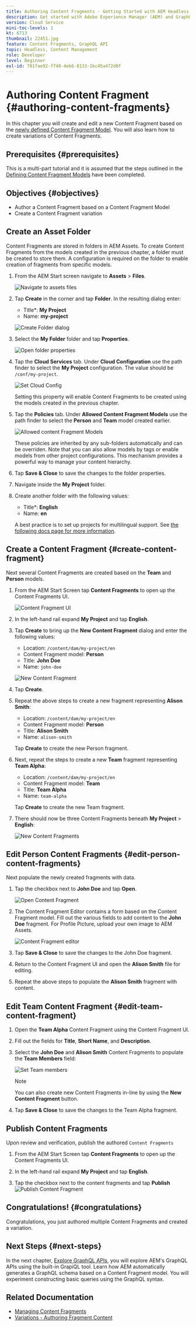 ```yaml
---
title: Authoring Content Fragments - Getting Started with AEM Headless - GraphQL
description: Get started with Adobe Experience Manager (AEM) and GraphQL. Create and edit a new Content Fragment based on a Content Fragment Model. Learn how to create variations of Content Fragments.
version: Cloud Service
mini-toc-levels: 1
kt: 6713
thumbnail: 22451.jpg
feature: Content Fragments, GraphQL API
topic: Headless, Content Management
role: Developer
level: Beginner
exl-id: 701fae92-f740-4eb6-8133-1bc45a472d0f
---
```

# Authoring Content Fragment {#authoring-content-fragments}

In this chapter you will create and edit a new Content Fragment based on the [newly defined Content Fragment Model](./content-fragment-models.md). You will also learn how to create variations of Content Fragments.

## Prerequisites {#prerequisites}

This is a multi-part tutorial and it is assumed that the steps outlined in the [Defining Content Fragment Models](./content-fragment-models.md) have been completed.

## Objectives {#objectives}

* Author a Content Fragment based on a Content Fragment Model
* Create a Content Fragment variation

## Create an Asset Folder

Content Fragments are stored in folders in AEM Assets. To create Content Fragments from the models created in the previous chapter, a folder must be created to store them. A configuration is required on the folder to enable creation of fragments from specific models.

1. From the AEM Start screen navigate to **Assets** > **Files**.

    ![Navigate to assets files](assets/author-content-fragments/navigate-assets-files.png)

1. Tap **Create** in the corner and tap **Folder**. In the resulting dialog enter:

    * Title*: **My Project**
    * Name: **my-project**

    ![Create Folder dialog](assets/author-content-fragments/create-folder-dialog.png)

1. Select the **My Folder** folder and tap **Properties**.

    ![Open folder properties](assets/author-content-fragments/open-folder-properties.png)

1. Tap the **Cloud Services** tab. Under **Cloud Configuration** use the path finder to select the **My Project** configuration. The value should be `/conf/my-project`.

    ![Set Cloud Config](assets/author-content-fragments/set-cloud-config-my-project.png)

    Setting this property will enable Content Fragments to be created using the models created in the previous chapter.

1. Tap the **Policies** tab. Under **Allowed Content Fragment Models** use the path finder to select the **Person** and **Team** model created earlier.

    ![Allowed content Fragment Models](assets/author-content-fragments/allowed-content-fragment-models.png)

    These policies are inherited by any sub-folders automatically and can be overriden. Note that you can also allow models by tags or enable models from other project configurations. This mechanism provides a powerful way to manage your content hierarchy.

1. Tap **Save & Close** to save the changes to the folder properties.

1. Navigate inside the **My Project** folder.

1. Create another folder with the following values:

    * Title*: **English**
    * Name: **en**

    A best practice is to set up projects for multilingual support. See [the following docs page for more information](https://experienceleague.adobe.com/docs/experience-manager-cloud-service/content/assets/admin/translate-assets.html).


## Create a Content Fragment {#create-content-fragment}

Next several Content Fragments are created based on the **Team** and **Person** models.

1. From the AEM Start Screen tap **Content Fragments** to open up the Content Fragments UI.

    ![Content Fragment UI](assets/author-content-fragments/cf-fragment-ui.png)

1. In the left-hand rail expand **My Project** and tap **English**.
1. Tap **Create** to bring up the **New Content Fragment** dialog and enter the following values:

    * Location: `/content/dam/my-project/en`
    * Content Fragment model: **Person**
    * Title: **John Doe**
    * Name: `john-doe`

    ![New Content Fragment](assets/author-content-fragments/new-content-fragment-john-doe.png)
1. Tap **Create**.
1. Repeat the above steps to create a new fragment representing **Alison Smith**:

    * Location: `/content/dam/my-project/en`
    * Content Fragment model: **Person**
    * Title: **Alison Smith**
    * Name: `alison-smith`

    Tap **Create** to create the new Person fragment.

1. Next, repeat the steps to create a new **Team** fragment representing **Team Alpha**:

    * Location: `/content/dam/my-project/en`
    * Content Fragment model: **Team**
    * Title: **Team Alpha**
    * Name: `team-alpha`

    Tap **Create** to create the new Team fragment.

1. There should now be three Content Fragments beneath **My Project** > **English**:

    ![New Content Fragments](assets/author-content-fragments/new-content-fragments.png)

## Edit Person Content Fragments {#edit-person-content-fragments}

Next populate the newly created fragments with data.

1. Tap the checkbox next to **John Doe** and tap **Open**.

    ![Open Content Fragment](assets/author-content-fragments/open-fragment-for-editing.png)

1. The Content Fragment Editor contains a form based on the Content Fragment model. Fill out the various fields to add content to the **John Doe** fragment. For Profile Picture, upload your own image to AEM Assets.

    ![Content Fragment editor](assets/author-content-fragments/content-fragment-editor-jd.png)

1. Tap **Save & Close** to save the changes to the John Doe fragment.
1. Return to the Content Fragment UI and open the **Alison Smith** file for editing.
1. Repeat the above steps to populate the **Alison Smith** fragment with content.

## Edit Team Content Fragment {#edit-team-content-fragment}

1. Open the **Team Alpha** Content Fragment using the Content Fragment UI.
1. Fill out the fields for **Title**, **Short Name**, and **Description**.
1. Select the **John Doe** and **Alison Smith** Content Fragments to populate the **Team Members** field:

    ![Set Team members](assets/author-content-fragments/select-team-members.png)

    >[!NOTE]
    >
    >You can also create new Content Fragments in-line by using the **New Content Fragment** button.

1. Tap **Save & Close** to save the changes to the Team Alpha fragment.

## Publish Content Fragments

Upon review and verification, publish the authored `Content Fragments`

1. From the AEM Start Screen tap **Content Fragments** to open up the Content Fragments UI.

1. In the left-hand rail expand **My Project** and tap **English**.

1. Tap the checkbox next to the content fragments and tap **Publish**
    ![Publish Content Fragment](assets/author-content-fragments/publish-content-fragment.png)

## Congratulations! {#congratulations}

Congratulations, you just authored multiple Content Fragments and created a variation.

## Next Steps {#next-steps}

In the next chapter, [Explore GraphQL APIs](explore-graphql-api.md), you will explore AEM's GraphQL APIs using the built-in GrapiQL tool. Learn how AEM automatically generates a GraphQL schema based on a Content Fragment model. You will experiment constructing basic queries using the GraphQL syntax.

## Related Documentation

* [Managing Content Fragments](https://experienceleague.adobe.com/docs/experience-manager-cloud-service/content/assets/content-fragments/content-fragments-managing.html)
* [Variations - Authoring Fragment Content](https://experienceleague.adobe.com/docs/experience-manager-cloud-service/content/assets/content-fragments/content-fragments-variations.html)
